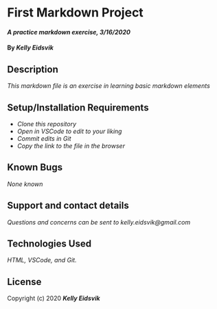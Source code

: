


# First Markdown Project

#### _A practice markdown exercise, 3/16/2020_

#### By _**Kelly Eidsvik**_

## Description

_This markdown file is an exercise in learning basic markdown elements_

## Setup/Installation Requirements

* _Clone this repository_
* _Open in VSCode to edit to your liking_
* _Commit edits in Git_
* _Copy the link to the file in the browser_

## Known Bugs

_None known_

## Support and contact details

_Questions and concerns can be sent to kelly.eidsvik@gmail.com_

## Technologies Used

_HTML, VSCode, and Git._

## License

Copyright (c) 2020 _**Kelly Eidsvik**_
